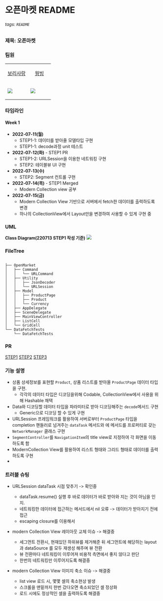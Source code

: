 # 오픈마켓 README

###### tags: `README`

### 제목: 오픈마켓

### 팀원
<table><tr><td valign="top" width="50%" align="center" border="1">
    
[보리사랑](https://github.com/yusw10)
</td><td valign="top" width="50%" align="center">

[웡빙](https://github.com/wongbingg)        
</td></tr>
<tr><td valign="top" width="50%">

![](https://i.imgur.com/B1ztdKo.gif)

</td><td valign="top" width="50%">
        
![](https://i.imgur.com/fQDo8rV.jpg)
</td></tr>
</table>


### 타임라인

#### Week 1
- **2022-07-11(월)** 
  - STEP1-1: 데이터를 받아줄 모델타입 구현
  - STEP1-1: decode과정 unit 테스트
- **2022-07-12(화)** - STEP1 PR 
  - STEP1-2: URLSession을 이용한 네트워킹 구현
  - STEP2: 테이블뷰 UI 구현
- **2022-07-13(수)** 
  - STEP2: Segment 컨트롤 구현
- **2022-07-14(목)** - STEP1 Merged
    - Modern Collection view 공부 
- **2022-07-15(금)** 
  - Modern Collection View 기반으로 서버에서 fetch한 데이터를 출력하도록 변경
  - 하나의 CollectionView에서 Layout만을 변경하여 사용할 수 있게 구현 중
### UML

**Class Diagram(220713 STEP1 작성 기준)**
![](https://i.imgur.com/zx8UY5K.png)

### FileTree
```

├── OpenMarket
│   ├── Command
│   │   └── URLCommand
│   ├── Utility
│   │   ├── JsonDecoder
│   │   └── URLSession
│   ├── Model
│   │   ├── ProductPage
│   │   ├── Product
│   │   └── Currency
│   ├── AppDelegate
│   ├── SceneDelegate
│   ├── MainViewController
│   ├── ListCell
│   └── GridCell
└── DataFetchTests
    └── DataFetchTests
```
### PR
[STEP1](https://github.com/yagom-academy/ios-open-market/pull/174)
[STEP2]()
[STEP3]()

### 기능 설명
- 상품 상세정보를 표현할 `Product`, 상품 리스트를 받아올 `ProductPage` 데이터 타입을 구현.
  - 각각의 데이터 타입은 디코딩을위해 Codable, CollectionView에서 사용을 위해 Hashable 채택
- Data와 디코딩할 데이터 타입을 파라미터로 받아 디코딩해주는 `decode`메서드 구현
  -  Generic으로 디코딩 할 수 있게 구현
- URLSession 프레임워크를 활용하여 서버로부터 `ProductPage` 타입을 completion 핸들러로 넘겨주는 `dataTask` 메서드와 에 메서드를 프로퍼티로 갖는 `NetworkManager` 클래스 구현
- `SegmentController`를 `NavigationItem`의 title view로 지정하여 각 화면을 이동하도록 함
- ModernCollection View를 활용하여 리스트 형태와 그리드 형태로 데이터를 출력하도록 구현
- 

### 트러블 슈팅
- URLSession dataTask 시점 맞추기 -> 확인중
    - dataTask.resume() 실행 후 바로 데이터가 바로 받아와 지는 것이 아님을 인지.
    - 네트워킹한 데이터에 접근하는 메서드에서 nil 오류 -> 데이터가 받아지기 전에 접근
    - escaping closure를 이용해서

- modern Collection View 레이아웃 교체 이슈 -> 해결중
    - 세그먼트 전환시, 현재있던 하위뷰를 제거해준 뒤 세그먼트에 해당하는 layout과 dataSource 를 모두 재생성 해주며 뷰 전환
    - 뷰 전환마다 네트워킹이 이루어져 비용적 측면에서 좋지 않다고 판단
    - 한번의 네트워킹만 이루어지도록 해결중
- modern Collection View 이미지 축소 이슈 -> 해결중
    - list view 로드 시, 몇몇 셀의 축소현상 발생
    - 스크롤을 맨밑까지 한번 갔다오면 축소되었던 셀 정상화
    - 로드 시에도 정상적인 셀을 출력하도록 해결중

